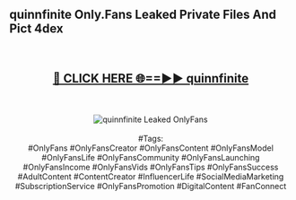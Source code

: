 <h2>quinnfinite Only.Fans Leaked Private Files And Pict 4dex</h2>
<br>
<div align="center">
<h2><a href="https://mediafiles.top/quinnfinite" rel="nofollow">🔴 CLICK HERE 🌐==►► quinnfinite</a></h2>
<br>
<br>
<a href="https://mediafiles.top/quinnfinite" rel="nofollow" data-target="animated-image.originalLink"><img src="https://i.ibb.co.com/WyWwxjT/player-gif2.gif" alt="quinnfinite Leaked OnlyFans" style="max-width: 100%; display: inline-block;" data-target="animated-image.originalImage"></a>
<br><br>
#Tags:
<br>
#OnlyFans #OnlyFansCreator #OnlyFansContent #OnlyFansModel #OnlyFansLife #OnlyFansCommunity #OnlyFansLaunching #OnlyFansIncome #OnlyFansVids #OnlyFansTips #OnlyFansSuccess #AdultContent #ContentCreator #InfluencerLife #SocialMediaMarketing #SubscriptionService #OnlyFansPromotion #DigitalContent #FanConnect
</div>
<br>